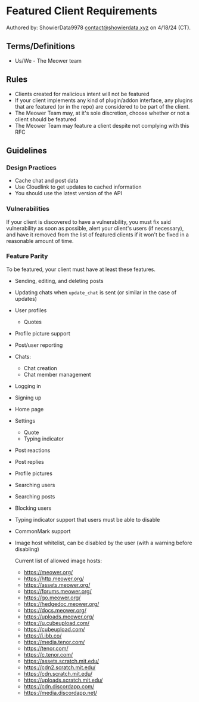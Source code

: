 # Featured Client Requirements
Authored by: ShowierData9978 <contact@showierdata.xyz> on 4/18/24 (CT).

## Terms/Definitions

- Us/We - The Meower team

## Rules
- Clients created for malicious intent will not be featured
- If your client implements any kind of plugin/addon interface, any plugins that are featured (or in the repo) are considered to be part of the client.
- The Meower Team may, at it's sole discretion, choose whether or not a client should be featured
- The Meower Team may feature a client despite not complying with this RFC

## Guidelines

### Design Practices

- Cache chat and post data
- Use Cloudlink to get updates to cached information
- You should use the latest version of the API

### Vulnerabilities

If your client is discovered to have a vulnerability, you must fix said vulnerability as soon as possible, alert your client's users (if necessary), and have it removed from the list of featured clients if it won't be fixed in a reasonable amount of time.


### Feature Parity
To be featured, your client must have at least these features. 

- Sending, editing, and deleting posts
- Updating chats when `update_chat` is sent (or similar in the case of updates) 
- User profiles
	- Quotes
- Profile picture support
- Post/user reporting
- Chats:
    - Chat creation
    - Chat member management
- Logging in
- Signing up
- Home page
- Settings
	 - Quote
 	- Typing indicator
- Post reactions
- Post replies
- Profile pictures
- Searching users
- Searching posts
- Blocking users
- Typing indicator support that users must be able to disable
- CommonMark support 
- Image host whitelist, can be disabled by the user (with a warning before disabling)
    
    Current list of allowed image hosts:
    - https://meower.org/
    - https://http.meower.org/
    - https://assets.meower.org/
    - https://forums.meower.org/
    - https://go.meower.org/  
    - https://hedgedoc.meower.org/
    - https://docs.meower.org/
    - https://uploads.meower.org/ 
    - https://u.cubeupload.com/
    - https://cubeupload.com/
    - https://i.ibb.co/
    - https://media.tenor.com/
    - https://tenor.com/
    - https://c.tenor.com/
    - https://assets.scratch.mit.edu/
    - https://cdn2.scratch.mit.edu/
    - https://cdn.scratch.mit.edu/
    - https://uploads.scratch.mit.edu/
    - https://cdn.discordapp.com/
    - https://media.discordapp.net/
